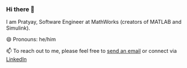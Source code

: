### Hi there 👋

I am Pratyay, Software Engineer at MathWorks (creators of MATLAB and Simulink).
  
😄 Pronouns: he/him

📫 To reach out to me, please feel free to <a href="mailto:pratyaypande21@gmail.com">send an email</a> or connect via <a href="https://www.linkedin.com/in/pratyay-pande/">LinkedIn</a>
<!--

Here are some ideas to get you started:

- 🔭 I’m currently working on ...
- 🌱 I’m currently learning ...
- 👯 I’m looking to collaborate on ...
- 🤔 I’m looking for help with ...
- 💬 Ask me about ...
- 📫 How to reach me: ...
- 😄 Pronouns: ...
- ⚡ Fun fact: ...
-->
